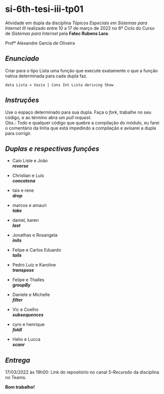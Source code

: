 # si-6th-tesi-iii-tp01

Atividade em dupla da disciplina _Tópicos Especiais em Sistemas para Internet III_ realizado entre 10 a 17 de março de 2022 no 6º Ciclo
do Curso de _Sistemas para Internet_ pela **Fatec Rubens Lara**.

Profº Alexandre Garcia de Oliveira

## _**Enunciado**_

Criar para o tipo Lista uma função que execute exatamente o que a função nativa determinada para cada dupla faz.

`data Lista = Vazio | Cons Int Lista deriving Show`

## _**Instruções**_

Use o espaço determinado para sua dupla. Faça o _fork_, trabalhe no seu código, e ao término abra um _pull request_.  
Obs.: Todo e qualquer código que quebre a compilação do módulo, eu farei o comentário da linha que está impedindo a compilação e avisarei a dupla para corrigir.

## _**Duplas e respectivas funções**_

- Caio Liste e João  
_**reverse**_

- Christian e Luis  
_**concatena**_

- tais e rene  
_**drop**_

- marcos e amauri  
_**take**_

- daniel, karen  
_**last**_

- Jonathas e Rosangela  
_**inits**_

- Felipe e Carlos Eduardo  
_**tails**_

- Pedro Luiz e Karoline  
_**transpose**_

- Felipe e Thalles  
_**groupBy**_

- Daniele e Michelle  
_**filter**_

- Vic e Coelho  
_**subsequences**_

- cyro e henrique  
_**foldl**_

- Helio e Lucca  
_**scanr**_

## _**Entrega**_

17/03/2022 às 19h00: Link do repositório no canal _5-Recursão_ da disciplina no Teams.

**Bom trabalho!**

